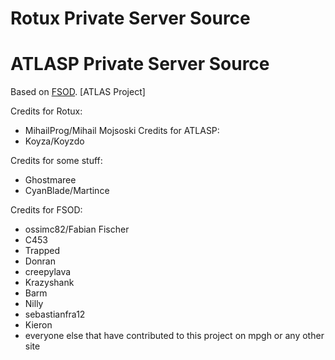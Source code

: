 
# Rotux Private Server Source
# ATLASP Private Server Source

Based on [FSOD](https://github.com/ossimc82/fabiano-swagger-of-doom).
         [ATLAS Project]

Credits for Rotux:
* MihailProg/Mihail Mojsoski
Credits for ATLASP:
* Koyza/Koyzdo

Credits for some stuff:
* Ghostmaree
* CyanBlade/Martince

Credits for FSOD:
* ossimc82/Fabian Fischer
* C453
* Trapped
* Donran
* creepylava
* Krazyshank
* Barm
* Nilly
* sebastianfra12
* Kieron
* everyone else that have contributed to this project on mpgh or any other site
